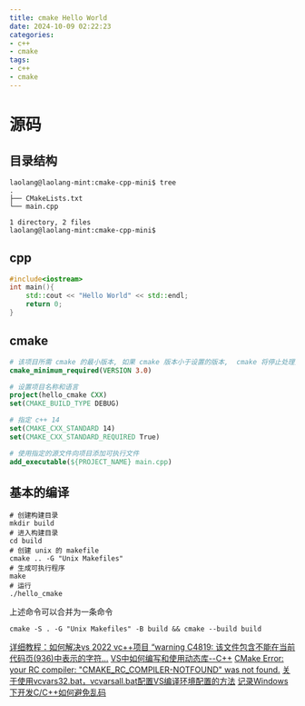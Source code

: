 ```yaml
---
title: cmake Hello World
date: 2024-10-09 02:22:23
categories:
- c++
- cmake
tags:
- c++
- cmake
---
```


# 源码

## 目录结构
```
laolang@laolang-mint:cmake-cpp-mini$ tree
.
├── CMakeLists.txt
└── main.cpp

1 directory, 2 files
laolang@laolang-mint:cmake-cpp-mini$ 
```

## cpp
```cpp
#include<iostream>
int main(){
    std::cout << "Hello World" << std::endl;
    return 0;
}
```

## cmake
```cmake
# 该项目所需 cmake 的最小版本, 如果 cmake 版本小于设置的版本,  cmake 将停止处理并报错
cmake_minimum_required(VERSION 3.0)

# 设置项目名称和语言
project(hello_cmake CXX)
set(CMAKE_BUILD_TYPE DEBUG)

# 指定 c++ 14
set(CMAKE_CXX_STANDARD 14)
set(CMAKE_CXX_STANDARD_REQUIRED True)

# 使用指定的源文件向项目添加可执行文件
add_executable(${PROJECT_NAME} main.cpp)
```


## 基本的编译

```shell
# 创建构建目录
mkdir build
# 进入构建目录
cd build
# 创建 unix 的 makefile
cmake .. -G "Unix Makefiles"
# 生成可执行程序
make
# 运行
./hello_cmake
```

上述命令可以合并为一条命令
```
cmake -S . -G "Unix Makefiles" -B build && cmake --build build
```




[详细教程：如何解决vs 2022 vc++项目 “warning C4819: 该文件包含不能在当前代码页(936)中表示的字符...](https://blog.csdn.net/u011775793/article/details/134760711)
[VS中如何编写和使用动态库--C++](https://blog.csdn.net/weixin_61196167/article/details/120958210)
[CMake Error: your RC compiler: "CMAKE_RC_COMPILER-NOTFOUND" was not found.](https://blog.csdn.net/wap1981314/article/details/12653545)
[关于使用vcvars32.bat，vcvarsall.bat配置VS编译环境配置的方法](https://www.cnblogs.com/Koomee/p/17158096.html)
[记录Windows下开发C/C++如何避免乱码](https://zhuanlan.zhihu.com/p/627531212?theme=light)